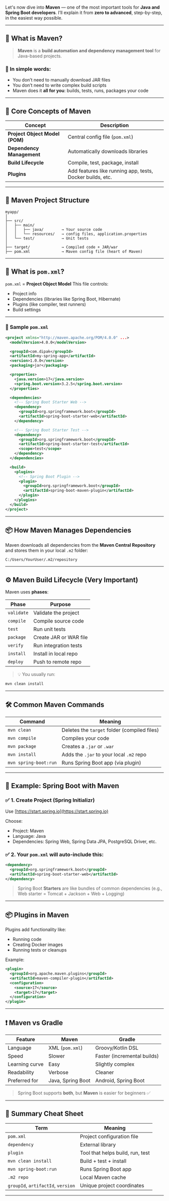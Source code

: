 Let's now dive into **Maven** — one of the most important tools for **Java and Spring Boot developers**. I’ll explain it from **zero to advanced**, step-by-step, in the easiest way possible.

---

## 🚀 What is Maven?

> **Maven** is a **build automation and dependency management tool** for Java-based projects.

### 🧠 In simple words:

- You don’t need to manually download JAR files
- You don’t need to write complex build scripts
- Maven does it **all for you**: builds, tests, runs, packages your code

---

## 🧱 Core Concepts of Maven

| Concept                        | Description                                               |
| ------------------------------ | --------------------------------------------------------- |
| **Project Object Model (POM)** | Central config file (`pom.xml`)                           |
| **Dependency Management**      | Automatically downloads libraries                         |
| **Build Lifecycle**            | Compile, test, package, install                           |
| **Plugins**                    | Add features like running app, tests, Docker builds, etc. |

---

## 📁 Maven Project Structure

```
myapp/
│
├── src/
│   ├── main/
│   │   ├── java/        → Your source code
│   │   └── resources/   → config files, application.properties
│   └── test/            → Unit tests
│
├── target/              → Compiled code + JAR/war
├── pom.xml              → Maven config file (heart of Maven)
```

---

## 📄 What is `pom.xml`?

`pom.xml` = **Project Object Model**
This file controls:

- Project info
- Dependencies (libraries like Spring Boot, Hibernate)
- Plugins (like compiler, test runners)
- Build settings

---

### 🧱 Sample `pom.xml`

```xml
<project xmlns="http://maven.apache.org/POM/4.0.0" ...>
  <modelVersion>4.0.0</modelVersion>

  <groupId>com.dipak</groupId>
  <artifactId>my-spring-app</artifactId>
  <version>1.0.0</version>
  <packaging>jar</packaging>

  <properties>
    <java.version>17</java.version>
    <spring.boot.version>3.2.5</spring.boot.version>
  </properties>

  <dependencies>
    <!-- Spring Boot Starter Web -->
    <dependency>
      <groupId>org.springframework.boot</groupId>
      <artifactId>spring-boot-starter-web</artifactId>
    </dependency>

    <!-- Spring Boot Starter Test -->
    <dependency>
      <groupId>org.springframework.boot</groupId>
      <artifactId>spring-boot-starter-test</artifactId>
      <scope>test</scope>
    </dependency>
  </dependencies>

  <build>
    <plugins>
      <!-- Spring Boot Plugin -->
      <plugin>
        <groupId>org.springframework.boot</groupId>
        <artifactId>spring-boot-maven-plugin</artifactId>
      </plugin>
    </plugins>
  </build>
</project>
```

---

## 📦 How Maven Manages Dependencies

Maven downloads all dependencies from the **Maven Central Repository** and stores them in your local `.m2` folder:

```bash
C:/Users/YourUser/.m2/repository
```

---

## ⚙️ Maven Build Lifecycle (Very Important)

Maven uses **phases**:

| Phase      | Purpose                |
| ---------- | ---------------------- |
| `validate` | Validate the project   |
| `compile`  | Compile source code    |
| `test`     | Run unit tests         |
| `package`  | Create JAR or WAR file |
| `verify`   | Run integration tests  |
| `install`  | Install in local repo  |
| `deploy`   | Push to remote repo    |

> 💡 You usually run:

```bash
mvn clean install
```

---

## 🛠 Common Maven Commands

| Command               | Meaning                                      |
| --------------------- | -------------------------------------------- |
| `mvn clean`           | Deletes the `target` folder (compiled files) |
| `mvn compile`         | Compiles your code                           |
| `mvn package`         | Creates a `.jar` or `.war`                   |
| `mvn install`         | Adds the `.jar` to your local `.m2` repo     |
| `mvn spring-boot:run` | Runs Spring Boot app (via plugin)            |

---

## 🧪 Example: Spring Boot with Maven

### ✅ 1. Create Project (Spring Initializr)

Use [https://start.spring.io](https://start.spring.io)

Choose:

- Project: Maven
- Language: Java
- Dependencies: Spring Web, Spring Data JPA, PostgreSQL Driver, etc.

### ✅ 2. Your `pom.xml` will auto-include this:

```xml
<dependency>
  <groupId>org.springframework.boot</groupId>
  <artifactId>spring-boot-starter-web</artifactId>
</dependency>
```

> Spring Boot **Starters** are like bundles of common dependencies (e.g., Web starter = Tomcat + Jackson + Web + Logging)

---

## 📦 Plugins in Maven

Plugins add functionality like:

- Running code
- Creating Docker images
- Running tests or cleanups

Example:

```xml
<plugin>
  <groupId>org.apache.maven.plugins</groupId>
  <artifactId>maven-compiler-plugin</artifactId>
  <configuration>
    <source>17</source>
    <target>17</target>
  </configuration>
</plugin>
```

---

## ❗ Maven vs Gradle

| Feature        | Maven             | Gradle                      |
| -------------- | ----------------- | --------------------------- |
| Language       | XML (`pom.xml`)   | Groovy/Kotlin DSL           |
| Speed          | Slower            | Faster (incremental builds) |
| Learning curve | Easy              | Slightly complex            |
| Readability    | Verbose           | Cleaner                     |
| Preferred for  | Java, Spring Boot | Android, Spring Boot        |

> Spring Boot supports **both**, but **Maven** is easier for beginners ✅

---

## 📝 Summary Cheat Sheet

| Term                               | Meaning                          |
| ---------------------------------- | -------------------------------- |
| `pom.xml`                          | Project configuration file       |
| `dependency`                       | External library                 |
| `plugin`                           | Tool that helps build, run, test |
| `mvn clean install`                | Build + test + install           |
| `mvn spring-boot:run`              | Runs Spring Boot app             |
| `.m2 repo`                         | Local Maven cache                |
| `groupId`, `artifactId`, `version` | Unique project coordinates       |

---
